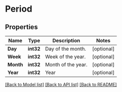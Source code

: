 # Period

## Properties

Name | Type | Description | Notes
------------ | ------------- | ------------- | -------------
**Day** | **int32** | Day of the month. | [optional] 
**Week** | **int32** | Week of the year. | [optional] 
**Month** | **int32** | Month of the year. | [optional] 
**Year** | **int32** | Year | [optional] 

[[Back to Model list]](../README.md#documentation-for-models) [[Back to API list]](../README.md#documentation-for-api-endpoints) [[Back to README]](../README.md)


